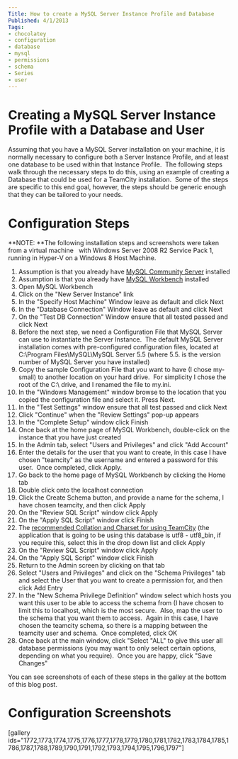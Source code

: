 ```yaml
---
Title: How to create a MySQL Server Instance Profile and Database
Published: 4/1/2013
Tags:
- chocolatey
- configuration
- database
- mysql
- permissions
- schema
- Series
- user
---
```


# Creating a MySQL Server Instance Profile with a Database and User

Assuming that you have a MySQL Server installation on your machine, it is normally necessary to configure both a Server Instance Profile, and at least one database to be used within that Instance Profile.  The following steps walk through the necessary steps to do this, using an example of creating a Database that could be used for a TeamCity installation.  Some of the steps are specific to this end goal, however, the steps should be generic enough that they can be tailored to your needs.

# Configuration Steps

**NOTE: **The following installation steps and screenshots were taken from a virtual machine   with Windows Server 2008 R2 Service Pack 1, running in Hyper-V on a Windows 8 Host Machine.

1. Assumption is that you already have [MySQL Community Server](http://gep13.me/S91bws) installed
1. Assumption is that you already have [MySQL Workbench](http://gep13.me/WiiHcN) installed
1. Open MySQL Workbench
1. Click on the "New Server Instance" link
1. In the "Specify Host Machine" Window leave as default and click Next
1. In the "Database Connection" Window leave as default and click Next
1. On the "Test DB Connection" Window ensure that all tested passed and click Next
1. Before the next step, we need a Configuration File that MySQL Server can use to instantiate the Server Instance.  The default MySQL Server installation comes with pre-configured configuration files, located at C:\Program Files\MySQL\MySQL Server 5.5 (where 5.5. is the version number of MySQL Server you have installed)
1. Copy the sample Configuration File that you want to have (I chose my-small) to another location on your hard drive.  For simplicity I chose the root of the C:\ drive, and I renamed the file to my.ini.
1. In the "Windows Management" window browse to the location that you copied the configuration file and select it. Press Next.
1. In the "Test Settings" window ensure that all test passed and click Next
1. Click "Continue" when the "Review Settings" pop-up appears
1. In the "Complete Setup" window click Finish
1. Once back at the home page of MySQL Workbench, double-click on the instance that you have just created
1. In the Admin tab, select "Users and Privileges" and click "Add Account"
1. Enter the details for the user that you want to create, in this case I have chosen "teamcity" as the username and entered a password for this user.  Once completed, click Apply.
1. Go back to the home page of MySQL Workbench by clicking the Home tab
1. Double click onto the localhost connection
1. Click the Create Schema button, and provide a name for the schema, I have chosen teamcity, and then click Apply
1. On the "Review SQL Script" window click Apply
1. On the "Apply SQL Script" window click Finish
1. The [recommended Collation and Charset for using TeamCity](http://confluence.jetbrains.net/display/TCD7/Configuring+UTF8+Character+Set+for+MySQL) (the application that is going to be using this database is utf8 - utf8_bin, if you require this, select this in the drop down list and click Apply
1. On the "Review SQL Script" window click Apply
1. On the "Apply SQL Script" window click Finish
1. Return to the Admin screen by clicking on that tab
1. Select "Users and Privileges" and click on the "Schema Privileges" tab and select the User that you want to create a permission for, and then click Add Entry
1. In the "New Schema Privilege Definition" window select which hosts you want this user to be able to access the schema from (I have chosen to limit this to localhost, which is the most secure.  Also, map the user to the schema that you want them to access.  Again in this case, I have chosen the teamcity schema, so there is a mapping between the teamcity user and schema.  Once completed, click OK
1. Once back at the main window, click "Select "ALL" to give this user all database permissions (you may want to only select certain options, depending on what you require).  Once you are happy, click "Save Changes"

You can see screenshots of each of these steps in the galley at the bottom of this blog post.

# Configuration Screenshots

[gallery ids="1772,1773,1774,1775,1776,1777,1778,1779,1780,1781,1782,1783,1784,1785,1786,1787,1788,1789,1790,1791,1792,1793,1794,1795,1796,1797"]
